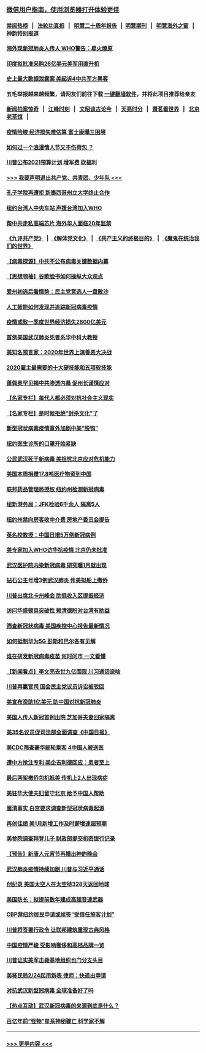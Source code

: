 ### [微信用户指南，使用浏览器打开体验更佳](https://github.com/gfw-breaker/banned-news1/blob/master/indexes/wechat-guide.md?t=0)
#### [禁闻热榜](热点新闻.md?t=0)  &nbsp;&nbsp;|&nbsp;&nbsp; [法轮功真相](https://github.com/gfw-breaker/truth/blob/master/README.md?t=0) &nbsp;&nbsp;|&nbsp;&nbsp; [明慧二十周年报告](https://github.com/gfw-breaker/mh-reports/blob/master/README.md?t=0) &nbsp;&nbsp;|&nbsp;&nbsp;[明慧期刊](https://github.com/gfw-breaker/mh-qikan) &nbsp;&nbsp;|&nbsp;&nbsp; [明慧海外之窗](https://github.com/gfw-breaker/mh-news/blob/master/README.md?t=0) &nbsp;&nbsp;|&nbsp;&nbsp; [神韵特别报道](https://github.com/gfw-breaker/mh-news/blob/master/shenyun.md?t=0)
#### [海外现新冠肺炎人传人 WHO警告：星火燎原](../pages/nsc412/n11859252.md?t=02110533) 
#### [印度拟批准采购26亿美元美军用直升机](../pages/nsc412/n11859143.md?t=02110533) 
#### [史上最大数据泄露案 美起诉4中共军方黑客](../pages/nsc412/n11859115.md?t=02110533) 
#### 五毛举报越来越频繁，请网友们前往下载 [一键翻墙软件](https://github.com/gfw-breaker/ssr-accounts)，并将此项目推荐给亲友
#### [新闻拍案惊奇](https://github.com/gfw-breaker/banned-news1/blob/master/pages/link4.md) &nbsp;&nbsp;|&nbsp;&nbsp; [江峰时刻](https://github.com/gfw-breaker/banned-news1/blob/master/pages/link4.md) &nbsp;&nbsp;|&nbsp;&nbsp; [文昭谈古论今](https://github.com/gfw-breaker/banned-news1/blob/master/pages/link4.md) &nbsp;&nbsp;|&nbsp;&nbsp; [天亮时分](https://github.com/gfw-breaker/banned-news1/blob/master/pages/link4.md) &nbsp;&nbsp;|&nbsp;&nbsp; [萧茗看世界](https://github.com/gfw-breaker/banned-news1/blob/master/pages/link4.md) &nbsp;&nbsp;|&nbsp;&nbsp; [北京老茶馆](https://github.com/gfw-breaker/banned-news1/blob/master/pages/link4.md) &nbsp;&nbsp;|&nbsp;&nbsp; 
#### [疫情险峻 经济损失难估算 富士康曝三困境](../pages/nsc412/n11859120.md?t=02110533) 
#### [如何过一个浪漫情人节又不伤荷包 ？](../pages/nsc412/n11858969.md?t=02110533) 
#### [川普公布2021预算计划 增军费 砍福利](../pages/nsc412/n11859012.md?t=02110533) 
#### [>>> 我要声明退出共产党、共青团、少年队 <<<](https://github.com/begood0513/goodnews/blob/master/quit/letter.md) 
#### [孔子学院再遭拒 新墨西哥州立大学终止合作](../pages/nsc412/n11858661.md?t=02110533) 
#### [纽约台湾人中央车站  声援台湾加入WHO](../pages/nsc412/n11857757.md?t=02110533) 
#### [帮中共走私高端芯片 海外华人面临20年监禁](../pages/nsc412/n11855016.md?t=02110533) 
#### [《九评共产党》](https://github.com/begood0513/9ping.md/blob/master/README.md) &nbsp;|&nbsp; [《解体党文化》](../../../../jtdwh.md/blob/master/README.md)  &nbsp;|&nbsp; [《共产主义的终极目的》](../../../../gczydzjmd.md/blob/master/README.md) &nbsp;|&nbsp; [《魔鬼在统治我们的世界》](../../../../mgztzwmdsj.md/blob/master/README.md) 
#### [【病毒探源】中共不公布病毒关键数据内幕](../pages/nsc412/n11856584.md?t=02110533) 
#### [【思想领袖】谷歌脸书如何操纵大众观点](../pages/nsc412/n11680874.md?t=02110533) 
#### [爱州初选后看情势：民主党竞选人一盘散沙](../pages/nsc412/n11856557.md?t=02110533) 
#### [人工智能如何发现并追踪新冠病毒疫情](../pages/nsc412/n11856398.md?t=02110533) 
#### [疫情或致一季度世界经济损失2800亿美元](../pages/nsc412/n11855639.md?t=02110533) 
#### [首例美国武汉肺炎死者系华中科大教授](../pages/nsc412/n11855500.md?t=02110533) 
#### [美知名预言家：2020年世界上演善恶大决战](../pages/nsc412/n11855418.md?t=02110533) 
#### [2020雇主最需要的十大硬技能和五项软技能](../pages/nsc412/n11850953.md?t=02110533) 
#### [蓬佩奥罕见揭中共渗透内幕 促州长谨慎应对](../pages/nsc412/n11854685.md?t=02110533) 
#### [【名家专栏】每代人都必须对抗社会主义现实](../pages/nsc412/n11831412.md?t=02110533) 
#### [【名家专栏】是时候拒绝“封杀文化”了](../pages/nsc412/n11814093.md?t=02110533) 
#### [新型冠状病毒疫情意外加剧中美“脱钩”](../pages/nsc412/n11854475.md?t=02110533) 
#### [纽约医生诊所的口罩开始紧缺](../pages/nsc412/n11853364.md?t=02110533) 
#### [公民武汉死于新病毒 美担忧北京应对危机能力](../pages/nsc412/n11854331.md?t=02110533) 
#### [美国本周捐赠17.8吨医疗物资到中国](../pages/nsc412/n11854269.md?t=02110533) 
#### [联邦药品管理局授权  纽约州检测新冠病毒](../pages/nsc412/n11853371.md?t=02110533) 
#### [纽新港务局：JFK检验6千余人  隔离5人](../pages/nsc412/n11853366.md?t=02110533) 
#### [纽约州禁向房客收中介费  房地产委员会提告](../pages/nsc412/n11853360.md?t=02110533) 
#### [英名校教授：中国日增5万例新冠病例](../pages/nsc412/n11854174.md?t=02110533) 
#### [美专家加入WHO访华抗疫情 北京仍未批准](../pages/nsc412/n11854043.md?t=02110533) 
#### [武汉医护院内染新冠病毒 研究曝1月就出现](../pages/nsc412/n11852928.md?t=02110533) 
#### [钻石公主号增3例武汉肺炎 传美拟船上撤侨](../pages/nsc412/n11853240.md?t=02110533) 
#### [川普出席北卡州峰会 助低收入区提振经济](../pages/nsc412/n11853232.md?t=02110533) 
#### [访问华盛顿具突破性 赖清德盼对台湾有助益](../pages/nsc412/n11853129.md?t=02110533) 
#### [筛查新冠状病毒 美国疾控中心报告最新情况](../pages/nsc412/n11853070.md?t=02110533) 
#### [如何抵制华为5G 彭斯和巴尔各有见解](../pages/nsc412/n11852535.md?t=02110533) 
#### [谁在研发新冠病毒疫苗 何时问市 一文看懂](../pages/nsc412/n11852840.md?t=02110533) 
#### [【新闻看点】李文亮去世九亿围观 川习通话说啥](../pages/nsc412/n11852360.md?t=02110533) 
#### [川普再赢官司 国会民主党议员诉讼被驳回](../pages/nsc412/n11852287.md?t=02110533) 
#### [美宣布资助1亿美元 助中国对抗新冠肺炎](../pages/nsc412/n11852531.md?t=02110533) 
#### [美国人传人新冠首例出院 芝加哥夫妻回家隔离](../pages/nsc412/n11852452.md?t=02110533) 
#### [美35名议员促司法部全面调查《中国日报》](../pages/nsc412/n11852435.md?t=02110533) 
#### [美CDC筛查豪华邮轮乘客 4中国人被送医](../pages/nsc412/n11852085.md?t=02110533) 
#### [遭中方抢注专利 美企吉利德回应：患者至上](../pages/nsc412/n11852037.md?t=02110533) 
#### [最后两架撤侨包机抵美 传机上2人出现病症](../pages/nsc412/n11852173.md?t=02110533) 
#### [美驻华大使夫妇留守北京 给予中国人帮助](../pages/nsc412/n11852165.md?t=02110533) 
#### [厘清事实 白宫要求调查新型冠状病毒起源](../pages/nsc412/n11852106.md?t=02110533) 
#### [再创佳绩 美1月新增工作及时薪增速超预期](../pages/nsc412/n11852174.md?t=02110533) 
#### [美参院调查拜登儿子 财政部提交机密银行记录](../pages/nsc412/n11851808.md?t=02110533) 
#### [【预告】新唐人元宵节再播出神韵晚会](../pages/nsc412/n11843192.md?t=02110533) 
#### [武汉肺炎疫情持续加剧 川普与习近平通话](../pages/nsc412/n11851613.md?t=02110533) 
#### [创纪录 美国太空人在太空待328天返回地球](../pages/nsc412/n11851266.md?t=02110533) 
#### [美国防长：拟提前数年建成高超音速武器](../pages/nsc412/n11850959.md?t=02110533) 
#### [CBP禁纽约居民申请或续签“受信任旅客计划”](../pages/nsc412/n11850857.md?t=02110533) 
#### [川普将签署行政令 让联邦建筑重现古典风格](../pages/nsc412/n11850654.md?t=02110533) 
#### [中国疫情严峻 受影响奢侈和高档品牌一览](../pages/nsc412/n11850319.md?t=02110533) 
#### [川普证实美军击毙基地组织也门分支头目](../pages/nsc412/n11850383.md?t=02110533) 
#### [美移民局2/24起用新表 律师：快递出申请](../pages/nsc412/n11848220.md?t=02110533) 
#### [对抗武汉新型冠病毒 全球准备好了吗](../pages/nsc412/n11850142.md?t=02110533) 
#### [【热点互动】武汉新冠病毒的来源到底是什么？](../pages/nsc412/n11849749.md?t=02110533) 
#### [百亿年前“怪物”星系神秘骤亡 科学家不解](../pages/nsc412/n11849863.md?t=02110533) 

----
#### [ >>> 更早内容 <<< ](../indexes/nsc412-earlier.md)
